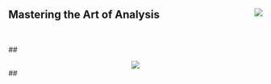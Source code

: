 ## Mastering the Art of Analysis  <img src="https://komarev.com/ghpvc/?username=Hosseincpl&&style=flat-square" align="right" />
</div>

<br/>  

##<div align="center"><img src="https://github-readme-stats.vercel.app/api?username=Hosseincpl&show_icons=True&theme=tokyonight" align="center" /></div>
##<br />
